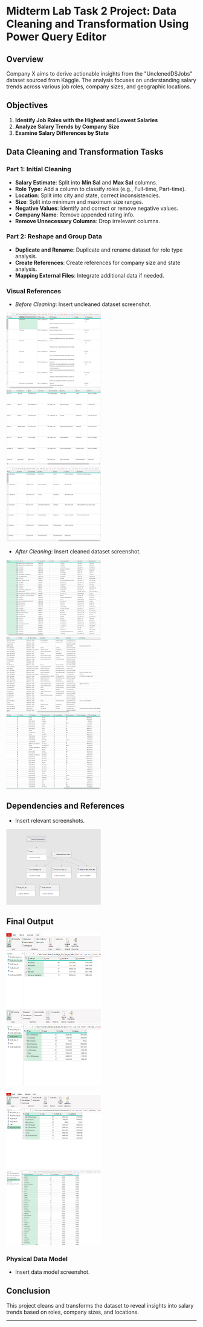 # Midterm Lab Task 2 Project: Data Cleaning and Transformation Using Power Query Editor

## Overview

Company X aims to derive actionable insights from the "UnclenedDSJobs" dataset sourced from Kaggle. The analysis focuses on understanding salary trends across various job roles, company sizes, and geographic locations.

## Objectives

1. **Identify Job Roles with the Highest and Lowest Salaries**
2. **Analyze Salary Trends by Company Size**
3. **Examine Salary Differences by State**

## Data Cleaning and Transformation Tasks

### Part 1: Initial Cleaning

- **Salary Estimate**: Split into **Min Sal** and **Max Sal** columns.
- **Role Type**: Add a column to classify roles (e.g., Full-time, Part-time).
- **Location**: Split into city and state, correct inconsistencies.
- **Size**: Split into minimum and maximum size ranges.
- **Negative Values**: Identify and correct or remove negative values.
- **Company Name**: Remove appended rating info.
- **Remove Unnecessary Columns**: Drop irrelevant columns.

### Part 2: Reshape and Group Data

- **Duplicate and Rename**: Duplicate and rename dataset for role type analysis.
- **Create References**: Create references for company size and state analysis.
- **Mapping External Files**: Integrate additional data if needed.

### Visual References

- *Before Cleaning*: Insert uncleaned dataset screenshot.

<div align="left">
<img src="./Images/raw.png" alt="First Image" width="250" height="200" style="margin-right: 10px;">
<img src="./Images/raw2.png" alt="Second Image" width="250" height="200" style="margin-right: 10px;">
<img src="./Images/raw3.png" alt="Third Image" width="250" height="200">
</div>


  
- *After Cleaning*: Insert cleaned dataset screenshot.
  
<div align="left">
<img src="./Images/cleaned1.png" alt="First Image" width="250" height="200" style="margin-right: 10px;">
<img src="./Images/cleaned%202.png" alt="Second Image" width="250" height="200" style="margin-right: 10px;">
<img src="./Images/cleaned3.png" alt="Third Image" width="250" height="200">
</div>

## Dependencies and References
- Insert relevant screenshots.
<div align="left">
    <img src="./Images/EDM%20Lab2%20Queries%20Dependencies.png" alt="Salary Role Screenshot" width="250" height="200" style="margin-right: 10px;">
</div>

## Final Output

<div align="left">
    <img src="./Images/sal%20role%201.png" alt="Salary Role Screenshot" width="250" height="200" style="margin-right: 10px;">
    <img src="./Images/2.png" alt="Cleaned Dataset" width="250" height="200">
</div>

<br>

<div align="left">
    <img src="./Images/3.png" alt="Query Result 1" width="250" height="200" style="margin-right: 10px;">
    <img src="./Images/4.png" alt="Query Result 2" width="250" height="200">
</div>

### Physical Data Model

- Insert data model screenshot.

## Conclusion

This project cleans and transforms the dataset to reveal insights into salary trends based on roles, company sizes, and locations.

---



